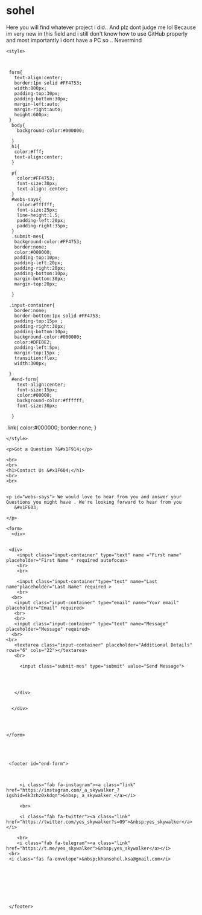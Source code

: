 # sohel
Here you will find whatever project i did..
And plz dont judge me lol Because im very new in this field and i still don't know how to use GitHub properly and most importantly i dont have a PC so .. Nevermind






<!DOCTYPE HTML>

<html>
  <head>
  <meta charset="UTF-8">
    <title>Contact Us </title>
    

    <style>
   
       
      
     form{
       text-align:center;
       border:1px solid #FF4753;
       width:800px; 
       padding-top:30px;
       padding-bottom:30px;
       margin-left:auto;
       margin-right:auto;
       height:600px;
     }
      body{
        background-color:#000000;
       
      }
      h1{
       color:#fff; 
       text-align:center;
      }
   
      p{
        color:#FF4753;
        font-size:30px;
        text-align: center;
      }
      #webs-says{
        color:#ffffff;
        font-size:25px;
        line-height:1.5;
        padding-left:20px;
        padding-right:35px;
      }
      .submit-mes{
       background-color:#FF4753;
       border:none;
       color:#000000;
       padding-top:10px;
       padding-left:20px;
       padding-right:20px;
       padding-bottom:10px;
       margin-bottom:30px;
       margin-top:20px;
     
      }
      
     .input-container{
       border:none;
       border-bottom:1px solid #FF4753;
       padding-top:15px ;
       padding-right:30px;
       padding-bottom:10px;
       background-color:#000000;
       color:#DFE0E2;
       padding-left:5px;
       margin-top:15px ;
       transition:flex;
       width:300px;
       
     }
      #end-form{
        text-align:center;
        font-size:15px;
        color:#00000;
        background-color:#ffffff;
        font-size:30px;
      
      }
  .link{
    color:#000000;
    border:none;
  }
    

     
    </style>
    
    
    
    
    
  </head>
  
  <body style="margin:0">
    
    <p>Got a Question ?&#x1F914;</p>
    
    <br>
    <br>
    <h1>Contact Us &#x1F604;</h1>
    <br>
    <br>
   
    
    <p id="webs-says"> We would love to hear from you and answer your Questions you might have . We're looking forward to hear from you
       &#x1F603;
    
    </p>
    
    <form>
      <div>
        
        
     <div>
        <input class="input-container" type="text" name ="First name" placeholder="First Name " required autofocus>
        <br>
        <br>
      
        <input class="input-container"type="text" name="Last name"placeholder="Last Name" required >
        <br>
      <br>
       <input class="input-container" type="email" name="Your email" placeholder="Email" required>
       <br>
       <br>
       <input class="input-container" type="text" name="Message" placeholder="Message" required>
      <br> 
    <br>
       <textarea class="input-container" placeholder="Additional Details" rows="6" cols="22"></textarea>
       <br>
         
         <input class="submit-mes" type="submit" value="Send Message">
   
       
       
       
       </div>
       
 
      </div>
     
      
      
      
    </form>
  <br>
  <br>
<script src="https://kit.fontawesome.com/462738be8f.js" crossorigin="anonymous"></script>




     <footer id="end-form">
        
        
          
         <i class="fab fa-instagram"><a class="link" href="https://instagram.com/_a_skywalker_?igshid=4k3zhz0xkdqn">&nbsp;_a_skywalker_</a></i>
         
         <br>
         
         <i class="fab fa-twitter"><a class="link" href="https://twitter.com/yes_skywalker?s=09">&nbsp;yes_skywalker</a></i>
        
        <br>
        <i class="fab fa-telegram"><a class="link"  href="https://t.me/yes_skywalker">&nbsp;yes_skywalker</a></i>
     <br>
     <i class="fas fa-envelope">&nbsp;khansohel.ksa@gmail.com</i>
            
        
        
        
      
       
       
       
     </footer>
   
    
    
    
    
  </body>
  
</html>
